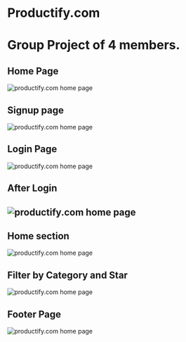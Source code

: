 # Productify.com
<h1>Group Project of 4 members.</h1>
<h2>Home Page</h2>
<img src="https://user-images.githubusercontent.com/105901300/223351210-861d3165-fe3a-407e-a61e-0c277d265a84.png" alt="productify.com home page"/>
<h2>Signup page</h2>
<img src="https://user-images.githubusercontent.com/105901300/223351831-a87fb1ca-cd29-47f3-a36e-0b406edcf567.png" alt="productify.com home page"/>
<h2>Login Page</h2>
<img src="https://user-images.githubusercontent.com/105901300/223351971-69844f33-dc11-4c88-80ee-10343ce917c3.png" alt="productify.com home page"/>
<h2>After Login<h2>
<img src="https://user-images.githubusercontent.com/105901300/223352096-6ae441f0-d774-41db-be7c-99d4f99df3f3.png" alt="productify.com home page"/>
 <h2>Home section</h2>
<img src="https://user-images.githubusercontent.com/105901300/223352235-b1c002ef-954d-411a-9736-a07857d40f17.png" alt="productify.com home page"/>
 <h2>Filter by Category and Star</h2>
<img src="https://user-images.githubusercontent.com/105901300/223352491-fc71ebf3-0dc6-4ed5-abae-5ed991609b48.png" alt="productify.com home page"/>

 <h2>Footer Page</h2>
<img src="https://user-images.githubusercontent.com/105901300/223351538-1a93869b-14ab-44ee-ad47-4a6e4b25e3b9.png" alt="productify.com home page"/>


 
